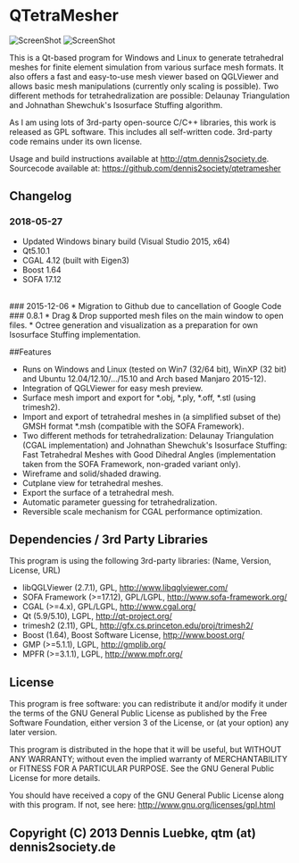 # QTetraMesher

![ScreenShot](https://qtm.dennis2society.de/images/qtm_win_with_octree_small.jpg )
![ScreenShot](https://qtm.dennis2society.de/images/qtm_with_stuffing_options_small.jpg )

This is a Qt-based program for Windows and Linux to generate tetrahedral meshes for 
finite element simulation from various surface mesh formats. It also offers a fast 
and easy-to-use mesh viewer based on QGLViewer and allows basic mesh manipulations 
(currently only scaling is possible). Two different methods for tetrahedralization 
are possible: Delaunay Triangulation and Johnathan Shewchuk's Isosurface Stuffing algorithm.

As I am using lots of 3rd-party open-source C/C++ libraries, this work is released 
as GPL software. This includes all self-written code. 3rd-party code remains under 
its own license.

Usage and build instructions available at http://qtm.dennis2society.de.
Sourcecode available at: https://github.com/dennis2society/qtetramesher

## Changelog
### 2018-05-27
 * Updated Windows binary build (Visual Studio 2015, x64)
 * Qt5.10.1
 * CGAL 4.12 (built with Eigen3)
 * Boost 1.64
 * SOFA 17.12
<br />
### 2015-12-06
 * Migration to Github due to cancellation of Google Code
<br />
### 0.8.1
 * Drag & Drop supported mesh files on the main window to open files.
 * Octree generation and visualization as a preparation for own Isosurface Stuffing implementation.

##Features
 * Runs on Windows and Linux (tested on Win7 (32/64 bit), WinXP (32 bit) and Ubuntu 12.04/12.10/.../15.10 and Arch based Manjaro 2015-12).
 * Integration of QGLViewer for easy mesh preview.
 * Surface mesh import and export for *.obj, *.ply, *.off, *.stl (using trimesh2).
 * Import and export of tetrahedral meshes in (a simplified subset of the) GMSH format *.msh (compatible with the SOFA Framework).
 * Two different methods for tetrahedralization: Delaunay Triangulation (CGAL implementation) and Johnathan Shewchuk's Isosurface Stuffing: Fast Tetrahedral Meshes with Good Dihedral Angles (implementation taken from the SOFA Framework, non-graded variant only).
 * Wireframe and solid/shaded drawing.
 * Cutplane view for tetrahedral meshes.
 * Export the surface of a tetrahedral mesh.
 * Automatic parameter guessing for tetrahedralization.
 * Reversible scale mechanism for CGAL performance optimization.


## Dependencies / 3rd Party Libraries

  This program is using the following 3rd-party libraries: (Name, Version, License, URL)

 * libQGLViewer (2.7.1), GPL, http://www.libqglviewer.com/
 * SOFA Framework (>=17.12), GPL/LGPL, http://www.sofa-framework.org/
 * CGAL (>=4.x), GPL/LGPL, http://www.cgal.org/
 * Qt (5.9/5.10), LGPL, http://qt-project.org/
 * trimesh2 (2.11), GPL, http://gfx.cs.princeton.edu/proj/trimesh2/
 * Boost (1.64), Boost Software License, http://www.boost.org/
 * GMP (>=5.1.1), LGPL, http://gmplib.org/
 * MPFR (>=3.1.1), LGPL, http://www.mpfr.org/

## License

This program is free software: you can redistribute it and/or modify it 
under the terms of the GNU General Public License as published by the Free 
Software Foundation, either version 3 of the License, or (at your option) any 
later version.

This program is distributed in the hope that it will be useful,
but WITHOUT ANY WARRANTY; without even the implied warranty of
MERCHANTABILITY or FITNESS FOR A PARTICULAR PURPOSE.  See the
GNU General Public License for more details.

You should have received a copy of the GNU General Public License
along with this program.  If not, see here: http://www.gnu.org/licenses/gpl.html

## Copyright (C) 2013 Dennis Luebke, qtm (at) dennis2society.de
